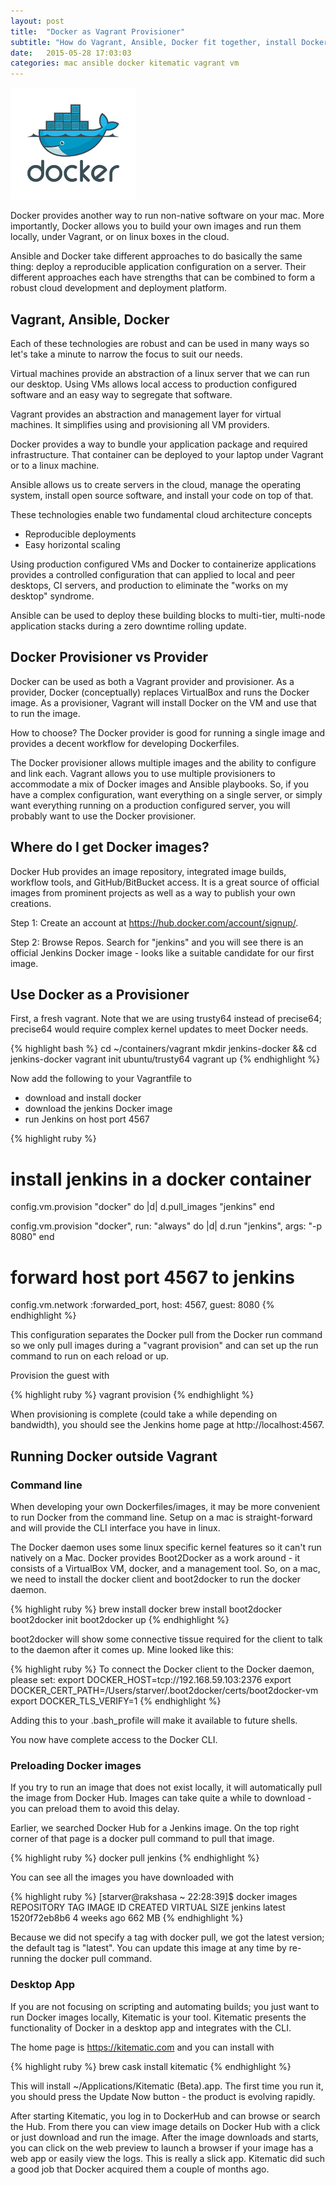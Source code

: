 ```yaml
---
layout: post
title:  "Docker as Vagrant Provisioner"
subtitle: "How do Vagrant, Ansible, Docker fit together, install Docker and run a container in Vagrant"
date:   2015-05-28 17:03:03
categories: mac ansible docker kitematic vagrant vm
---
```


![Ansible](/images/docker.png) 

Docker provides another way to run non-native software on your mac. More importantly, Docker allows you to build your own images and run them locally, under Vagrant, or on linux boxes in the cloud.

Ansible and Docker take different approaches to do basically the same thing: deploy a reproducible application configuration on a server. Their different approaches each have strengths that can be combined to form a robust cloud development and deployment platform.


## Vagrant, Ansible, Docker

Each of these technologies are robust and can be used in many ways so let's take a minute to narrow the focus to suit our needs.

Virtual machines provide an abstraction of a linux server that we can run our desktop. Using VMs allows local access to production configured software and an easy way to segregate that software.

Vagrant provides an abstraction and management layer for virtual machines. It simplifies using and provisioning all VM providers.

Docker provides a way to bundle your application package and required infrastructure. That container can be deployed to your laptop under Vagrant or to a linux machine.

Ansible allows us to create servers in the cloud, manage the operating system, install open source software, and install your code on top of that.

These technologies enable two fundamental cloud architecture concepts

- Reproducible deployments
- Easy horizontal scaling

Using production configured VMs and Docker to containerize applications provides a controlled configuration that can applied to local and peer desktops, CI servers, and production to eliminate the  "works on my desktop" syndrome.

Ansible can be used to deploy these building blocks to multi-tier, multi-node application stacks during a zero downtime rolling update.


## Docker Provisioner vs Provider

Docker can be used as both a Vagrant provider and provisioner. As a provider, Docker (conceptually) replaces VirtualBox and runs the Docker image. As a provisioner, Vagrant will install Docker on the VM and use that to run the image.

How to choose? The Docker provider is good for running a single image and provides a decent workflow for developing Dockerfiles.

The Docker provisioner allows multiple images and the ability to configure and link each. Vagrant allows you to use multiple provisioners to accommodate a mix of Docker images and Ansible playbooks. So, if you have a complex configuration, want everything on a single server, or simply want everything running on a production configured server, you will probably want to use the Docker provisioner.


## Where do I get Docker images?

Docker Hub provides an image repository, integrated image builds, workflow tools, and GitHub/BitBucket access. It is a great source of official images from prominent projects as well as a way to publish your own creations.

Step 1: Create an account at https://hub.docker.com/account/signup/.

Step 2: Browse Repos. Search for "jenkins" and you will see there is an official Jenkins Docker image - looks like a suitable candidate for our first image.


## Use Docker as a Provisioner

First, a fresh vagrant. Note that we are using trusty64 instead of precise64; precise64 would require complex kernel updates to meet Docker needs.

{% highlight bash %}
cd ~/containers/vagrant
mkdir jenkins-docker && cd jenkins-docker
vagrant init ubuntu/trusty64
vagrant up
{% endhighlight %}

Now add the following to your Vagrantfile to

- download and install docker
- download the jenkins Docker image
- run Jenkins on host port 4567


{% highlight ruby %}
# install jenkins in a docker container
config.vm.provision "docker" do |d|
  d.pull_images "jenkins"
end
 
config.vm.provision "docker", run: "always" do |d|
  d.run "jenkins",
    args: "-p 8080"
end
 
# forward host port 4567 to jenkins
config.vm.network :forwarded_port, host: 4567, guest: 8080
{% endhighlight %}

This configuration separates the Docker pull from the Docker run command so we only pull images during a "vagrant provision" and can set up the run command to run on each reload or up.

Provision the guest with

{% highlight ruby %}
vagrant provision
{% endhighlight %}

When provisioning is complete (could take a while depending on bandwidth), you should see the Jenkins home page at http://localhost:4567.


## Running Docker outside Vagrant

### Command line

When developing your own Dockerfiles/images, it may be more convenient to run Docker from the command line. Setup on a mac is straight-forward and will provide the CLI interface you have in linux.

The Docker daemon uses some linux specific kernel features so it can't run natively on a Mac. Docker provides Boot2Docker as a work around - it consists of a VirtualBox VM, docker, and a management tool. So, on a mac, we need to install the docker client and boot2docker to run the docker daemon.

{% highlight ruby %}
brew install docker
brew install boot2docker
boot2docker init
boot2docker up
{% endhighlight %}

boot2docker will show some connective tissue required for the client to talk to the daemon after it comes up. Mine looked like this:

{% highlight ruby %}
To connect the Docker client to the Docker daemon, please set:
    export DOCKER_HOST=tcp://192.168.59.103:2376
    export DOCKER_CERT_PATH=/Users/starver/.boot2docker/certs/boot2docker-vm
    export DOCKER_TLS_VERIFY=1
{% endhighlight %}

Adding this to your .bash_profile will make it available to future shells.

You now have complete access to the Docker CLI.

### Preloading Docker images

If you try to run an image that does not exist locally, it will automatically pull the image from Docker Hub. Images can take quite a while to download - you can preload them to avoid this delay.

Earlier, we searched Docker Hub for a Jenkins image. On the top right corner of that page is a docker pull command to pull that image.

{% highlight ruby %}
docker pull jenkins
{% endhighlight %}

You can see all the images you have downloaded with

{% highlight ruby %}
[starver@rakshasa ~ 22:28:39]$ docker images
REPOSITORY          TAG                 IMAGE ID            CREATED             VIRTUAL SIZE
jenkins             latest              1520f72eb8b6        4 weeks ago         662 MB
{% endhighlight %}

Because we did not specify a tag with docker pull, we got the latest version; the default tag is "latest". You can update this image at any time by re-running the docker pull command.

### Desktop App

If you are not focusing on scripting and automating builds; you just want to run Docker images locally, Kitematic is your tool. Kitematic presents the functionality of Docker in a desktop app and integrates with the CLI.

The home page is https://kitematic.com and you can install with

{% highlight ruby %}
brew cask install kitematic
{% endhighlight %}

This will install ~/Applications/Kitematic (Beta).app. The first time you run it, you should press the Update Now button - the product is evolving rapidly.

After starting Kitematic, you log in to DockerHub and can browse or search the Hub. From there you can view image details on Docker Hub with a click or just download and run the image. After the image downloads and starts, you can click on the web preview to launch a browser if your image has a web app or easily view the logs. This is really a slick app. Kitematic did such a good job that Docker acquired them a couple of months ago.

